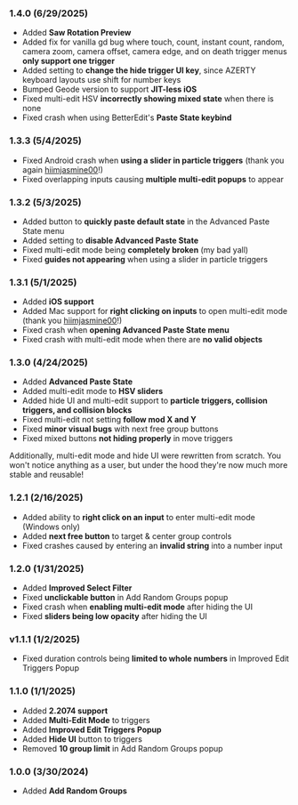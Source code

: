 ### <c-8BC81A>1.4.0 (6/29/2025)</c>

- Added <c-E6FFB2>**Saw Rotation Preview**</c>
- Added fix for vanilla gd bug where touch, count, instant count, random, camera zoom, camera offset, camera edge, and on death trigger menus <c-E9FFB2>**only support one trigger**</c>
- Added setting to <c-ECFFB2>**change the hide trigger UI key**</c>, since AZERTY keyboard layouts use shift for number keys
- Bumped Geode version to support <c-EEFFB2>**JIT-less iOS**</c>
- Fixed multi-edit HSV <c-F1FFB2>**incorrectly showing mixed state**</c> when there is none
- Fixed crash when using BetterEdit's <c-F4FFB2>**Paste State keybind**</c>

### <c-B6C81A>1.3.3 (5/4/2025)</c>

- Fixed Android crash when <c-FDFFB2>**using a slider in particle triggers**</c> <c-9CA0AF>(thank you again [hiimjasmine00](user:7466002)!)</c>
- Fixed overlapping inputs causing <c-FFFAB2>**multiple multi-edit popups**</c> to appear

### <c-C8AE1A>1.3.2 (5/3/2025)</c>

- Added button to <c-FFEFB2>**quickly paste default state**</c> in the Advanced Paste State menu
- Added setting to <c-FFEBB2>**disable Advanced Paste State**</c>
- Fixed multi-edit mode being <c-FFE7B2>**completely broken**</c> <c-9CA0AF>(my bad yall)</c>
- Fixed <c-FFE4B2>**guides not appearing**</c> when using a slider in particle triggers

### <c-C8821A>1.3.1 (5/1/2025)</c>

- Added <c-FFDCB2>**iOS support**</c>
- Added Mac support for <c-FFD8B2>**right clicking on inputs**</c> to open multi-edit mode <c-9CA0AF>(thank you [hiimjasmine00](user:7466002)!)</c>
- Fixed crash when <c-FFD4B2>**opening Advanced Paste State menu**</c>
- Fixed crash with multi-edit mode when there are <c-FFD0B2>**no valid objects**</c>

### <c-C8561A>1.3.0 (4/24/2025)</c>

- Added <c-FFCAB2>**Advanced Paste State**</c>
- Added multi-edit mode to <c-FFC7B2>**HSV sliders**</c>
- Added hide UI and multi-edit support to <c-FFC4B2>**particle triggers, collision triggers, and collision blocks**</c>
- Fixed multi-edit not setting <c-FFC1B2>**follow mod X and Y**</c>
- Fixed <c-FFBFB2>**minor visual bugs**</c> with next free group buttons
- Fixed mixed buttons <c-FFBCB2>**not hiding properly**</c> in move triggers

Additionally, multi-edit mode and hide UI were rewritten from scratch. You won't notice anything as a user, but under the hood they're now much more stable and reusable!

### <c-C82A1A>1.2.1 (2/16/2025)</c>

- Added ability to <c-FFB4B2>**right click on an input**</c> to enter multi-edit mode (Windows only)
- Added <c-FFB2B4>**next free button**</c> to target & center group controls
- Fixed crashes caused by entering an <c-FFB2B9>**invalid string**</c> into a number input

### <c-C81A35>1.2.0 (1/31/2025)</c>

- Added <c-FFB2C2>**Improved Select Filter**</c>
- Fixed <c-FFB2C5>**unclickable button**</c> in Add Random Groups popup
- Fixed crash when <c-FFB2C9>**enabling multi-edit mode**</c> after hiding the UI
- Fixed <c-FFB2CD>**sliders being low opacity**</c> after hiding the UI

### <c-C81A60>v1.1.1 (1/2/2025)</c>

- Fixed duration controls being <c-FFB2DA>**limited to whole numbers**</c> in Improved Edit Triggers Popup

### <c-C81A8B>1.1.0 (1/1/2025)</c>

- Added <c-FFB2E7>**2.2074 support**</c>
- Added <c-FFB2EA>**Multi-Edit Mode**</c> to triggers
- Added <c-FFB2ED>**Improved Edit Triggers Popup**</c>
- Added <c-FFB2F0>**Hide UI**</c> button to triggers
- Removed <c-FFB2F3>**10 group limit**</c> in Add Random Groups popup

### <c-C81AB6>1.0.0 (3/30/2024)</c>

- Added <c-FDB2FF>**Add Random Groups**</c>

